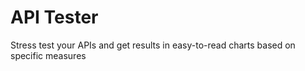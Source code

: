 # API Tester
Stress test your APIs and get results in easy-to-read charts based on specific measures
